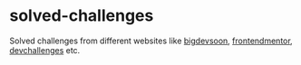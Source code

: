 # solved-challenges
Solved challenges from different websites like <a href="https://app.bigdevsoon.me/challenges">bigdevsoon</a>, <a href="https://www.frontendmentor.io/challenges">frontendmentor</a>, <a href="https://devchallenges.io/challenges-dashboard">devchallenges</a> etc.
